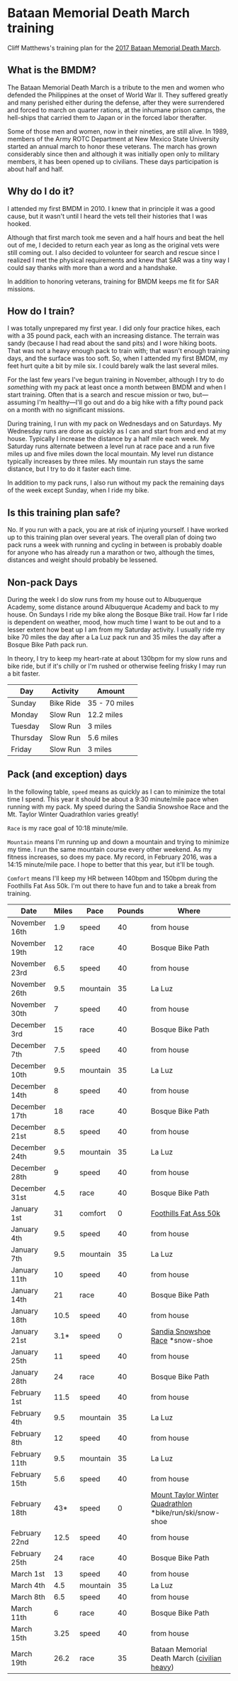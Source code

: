 # Bataan Memorial Death March training

Cliff Matthews's training plan for the [2017 Bataan
Memorial Death March](http://bataanmarch.com).

## What is the BMDM?

The Bataan Memorial Death March is a tribute to the men and women who
defended the Philippines at the onset of World War II.  They suffered
greatly and many perished either during the defense, after they were
surrendered and forced to march on quarter rations, at the inhumane
prison camps, the hell-ships that carried them to Japan or in the
forced labor therafter.

Some of those men and women, now in their nineties, are still alive.  In
1989, members of the Army ROTC Department at New Mexico State University
started an annual march to honor these veterans.  The march has grown
considerably since then and although it was initially open only to
military members, it has been opened up to civilians.  These days
participation is about half and half.

## Why do I do it?

I attended my first BMDM in 2010.  I knew that in principle it was a
good cause, but it wasn't until I heard the vets tell their histories
that I was hooked.

Although that first march took me seven and a half hours and beat the
hell out of me, I decided to return each year as long as the original
vets were still coming out.  I also decided to volunteer for search
and rescue since I realized I met the physical requirements and knew
that SAR was a tiny way I could say thanks with more than a word and
a handshake.

In addition to honoring veterans, training for BMDM keeps me fit for
SAR missions.

## How do I train?

I was totally unprepared my first year.  I did only four practice
hikes, each with a 35 pound pack, each with an increasing distance.
The terrain was sandy (because I had read about the sand pits) and I
wore hiking boots.  That was not a heavy enough pack to train with;
that wasn't enough training days, and the surface was too soft.  So,
when I attended my first BMDM, my feet hurt quite a bit by mile six.
I could barely walk the last several miles.

For the last few years I've begun training in November, although I try
to do _something_ with my pack at least once a month between BMDM and
when I start training.  Often that is a search and rescue mission or
two, but&mdash;assuming I'm healthy&mdash;I'll go out and do a big
hike with a fifty pound pack on a month with no significant missions.

During training, I run with my pack on Wednesdays and on Saturdays.
My Wednesday runs are done as quickly as I can and start from and end
at my house.  Typically I increase the distance by a half mile each
week.  My Saturday runs alternate between a level run at race pace and
a run five miles up and five miles down the local mountain.  My level
run distance typically increases by three miles.  My mountain run
stays the same distance, but I try to do it faster each time.

In addition to my pack runs, I also run without my pack the remaining
days of the week except Sunday, when I ride my bike.

## Is this training plan safe?

No.  If you run with a pack, you are at risk of injuring yourself.  I
have worked up to this training plan over several years.  The overall
plan of doing two pack runs a week with running and cycling in between
is probably doable for anyone who has already run a marathon or two,
although the times, distances and weight should probably be lessened.

## Non-pack Days

During the week I do slow runs from my house out to Albuquerque Academy,
some distance around Albuquerque Academy and back to my house.  On Sundays
I ride my bike along the Bosque Bike trail.  How far I ride is dependent
on weather, mood, how much time I want to be out and to a lesser extent
how beat up I am from my Saturday activity. I usually ride my bike 70
miles the day after a La Luz pack run and 35 miles the day after a Bosque
Bike Path pack run.

In theory, I try to keep my heart-rate at about 130bpm for my slow
runs and bike ride, but if it's chilly or I'm rushed or otherwise
feeling frisky I may run a bit faster.

|Day|Activity|Amount|
|---|--------|------|
|Sunday|Bike Ride|35 - 70 miles|
|Monday|Slow Run|12.2 miles|
|Tuesday|Slow Run|3 miles|
|Thursday|Slow Run|5.6 miles|
|Friday|Slow Run| 3 miles|

## Pack (and exception) days

In the following table, `speed` means as quickly as I can to minimize
the total time I spend. This year it should be about a 9:30
minute/mile pace when running with my pack.  My speed during the
Sandia Snowshoe Race and the Mt. Taylor Winter Quadrathlon varies
greatly!

`Race` is my race goal of 10:18 minute/mile.

`Mountain` means I'm running
up and down a mountain and trying to minimize my time.  I run the same
mountain course every other weekend.  As my fitness increases, so does
my pace.  My record, in February 2016, was a 14:15 minute/mile pace.  I
hope to better that this year, but it'll be tough.

`Comfort` means I'll
keep my HR between 140bpm and 150bpm during the Foothills Fat Ass 50k.
I'm out there to have fun and to take a break from training.

|Date|Miles|Pace|Pounds|Where|
|----|--------|----|------|-----|
|November 16th|1.9|speed|40|from house|
|November 19th|12|race|40|Bosque Bike Path|
|November 23rd|6.5|speed|40|from house|
|November 26th|9.5|mountain|35|La Luz|
|November 30th|7|speed|40|from house|
|December 3rd|15|race|40|Bosque Bike Path|
|December 7th|7.5|speed|40|from house|
|December 10th|9.5|mountain|35|La Luz|
|December 14th|8|speed|40|from house|
|December 17th|18|race|40|Bosque Bike Path|
|December 21st|8.5|speed|40|from house|
|December 24th|9.5|mountain|35|La Luz|
|December 28th|9|speed|40|from house|
|December 31st|4.5|race|40|Bosque Bike Path|
|January 1st|31|comfort|0|[Foothills Fat Ass 50k](https://newmexicofa50k.wordpress.com/foothills-50k/)|
|January 4th|9.5|speed|40|from house|
|January 7th|9.5|mountain|35|La Luz|
|January 11th|10|speed|40|from house|
|January 14th|21|race|40|Bosque Bike Path|
|January 18th|10.5|speed|40|from house|
|January 21st|3.1*|speed|0|[Sandia Snowshoe Race](http://www.sandiasnowshoe.com) *snow-shoe|
|January 25th|11|speed|40|from house|
|January 28th|24|race|40|Bosque Bike Path|
|February 1st|11.5|speed|40|from house|
|February 4th|9.5|mountain|35|La Luz|
|February 8th|12|speed|40|from house|
|February 11th|9.5|mountain|35|La Luz|
|February 15th|5.6|speed|40|from house|
|February 18th|43*|speed|0|[Mount Taylor Winter Quadrathlon](http://www.mttaylorquad.org) *bike/run/ski/snow-shoe|
|February 22nd|12.5|speed|40|from house|
|February 25th|24|race|40|Bosque Bike Path|
|March 1st|13|speed|40|from house|
|March 4th|4.5|mountain|35|La Luz|
|March 8th|6.5|speed|40|from house|
|March 11th|6|race|40|Bosque Bike Path|
|March 15th|3.25|speed|40|from house|
|March 19th|26.2|race|35|Bataan Memorial Death March ([civilian heavy](http://bataanmarch.com/register/civilian-individual/))|